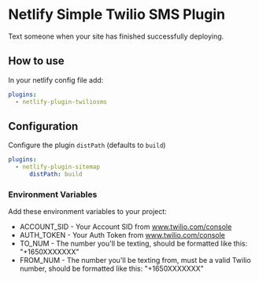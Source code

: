 # Netlify Simple Twilio SMS Plugin

Text someone when your site has finished successfully deploying.

## How to use

In your netlify config file add:

```yml
plugins:
  - netlify-plugin-twiliosms
```

## Configuration

Configure the plugin `distPath` (defaults to `build`)

```yml
plugins:
  - netlify-plugin-sitemap
      distPath: build
```

### Environment Variables

Add these environment variables to your project:

- ACCOUNT_SID - Your Account SID from www.twilio.com/console
- AUTH_TOKEN - Your Auth Token from www.twilio.com/console
- TO_NUM - The number you'll be texting, should be formatted like this: "+1650XXXXXXX"
- FROM_NUM - The number you'll be texting from, must be a valid Twilio number, should be formatted like this: "+1650XXXXXXX"
